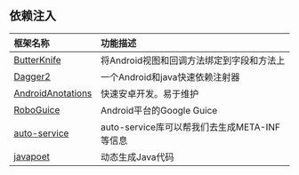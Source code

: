 ## **依赖注入**

| 框架名称                                     | 功能描述                             |
| :--------------------------------------- | :------------------------------- |
| [ButterKnife](https://github.com/JakeWharton/butterknife) | 将Android视图和回调方法绑定到字段和方法上         |
| [Dagger2](https://github.com/google/dagger) | 一个Android和java快速依赖注射器            |
| [AndroidAnotations](https://github.com/androidannotations/androidannotations) | 快速安卓开发。易于维护                      |
| [RoboGuice](https://github.com/roboguice/roboguice) | Android平台的Google Guice           |
| [auto-service](https://github.com/google/auto/tree/master/service) | auto-service库可以帮我们去生成META-INF等信息 |
| [javapoet](https://github.com/square/javapoet) | 动态生成Java代码                       |
